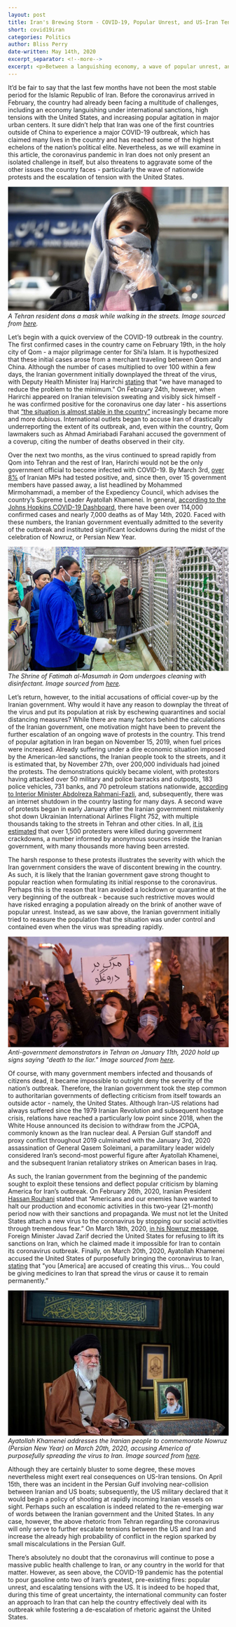 ```yaml
---
layout: post
title: Iran's Brewing Storm - COVID-19, Popular Unrest, and US-Iran Tensions
short: covid19iran
categories: Politics
author: Bliss Perry
date-written: May 14th, 2020
excerpt_separator: <!--more-->
excerpt: <p>Between a languishing economy, a wave of popular unrest, and a conflict waiting to happen with the United States, 2020 has not been the best year for Iran. In this article, we explore how the nation's COVID-19 outbreak, one of the world's most severe, threatens to take these challenges to another level. </p>
---
```


It’d be fair to say that the last few months have not been the most stable period for the Islamic Republic of Iran. Before the coronavirus arrived in February, the country had already been facing a multitude of challenges, including an economy languishing under international sanctions, high tensions with the United States, and increasing popular agitation in major urban centers. It sure didn’t help that Iran was one of the first countries outside of China to experience a major COVID-19 outbreak, which has claimed many lives in the country and has reached some of the highest echelons of the nation’s political elite. Nevertheless, as we will examine in this article, the coronavirus pandemic in Iran does not only present an isolated challenge in itself, but also threatens to aggravate some of the other issues the country faces - particularly the wave of nationwide protests and the escalation of tension with the United States.

![Tehran mask](/images/covid19iran/blurb.jpg)
_A Tehran resident dons a mask while walking in the streets. Image sourced from [here](https://abcnews.go.com/International/iran-coronavirus-led-shortage-supplies-reliable-information/story?id=69533340)._

Let’s begin with a quick overview of the COVID-19 outbreak in the country. The first confirmed cases in the country came on February 19th, in the holy city of Qom - a major pilgrimage center for Shi’a Islam. It is hypothesized that these initial cases arose from a merchant traveling between Qom and China. Although the number of cases multiplied to over 100 within a few days, the Iranian government initially downplayed the threat of the virus, with Deputy Health Minister Iraj Harirchi [stating](https://iranprimer.usip.org/index.php/blog/2020/feb/24/coronavirus-strikes-iran) that "we have managed to reduce the problem to the minimum." On February 24th, however, when Harirchi appeared on Iranian television sweating and visibly sick himself - he was confirmed positive for the coronavirus one day later - his assertions that [“the situation is almost stable in the country”](https://apnews.com/4fe2b4075638d59a180f354fc90caf93) increasingly became more and more dubious. International outlets began to accuse Iran of drastically underreporting the extent of its outbreak, and, even within the country, Qom lawmakers such as Ahmad Amiriabadi Farahani accused the government of a coverup, citing the number of deaths observed in their city.

Over the next two months, as the virus continued to spread rapidly from Qom into Tehran and the rest of Iran, Harirchi would not be the only government official to become infected with COVID-19. By March 3rd, [over 8%](https://www.theguardian.com/world/2020/mar/03/iran-steps-up-coronavirus-efforts-as-23-mps-said-to-be-infected) of Iranian MPs had tested positive, and, since then, over 15 government members have passed away, a list headlined by Mohammed Mirmohammadi, a member of the Expediency Council, which advises the country’s Supreme Leader Ayatollah Khamenei. In general, [according to the Johns Hopkins COVID-19 Dashboard](https://coronavirus.jhu.edu/map.html), there have been over 114,000 confirmed cases and nearly 7,000 deaths as of May 14th, 2020. Faced with these numbers, the Iranian government eventually admitted to the severity of the outbreak and instituted significant lockdowns during the midst of the celebration of Nowruz, or Persian New Year.

![Qom Disinfecting](/images/covid19iran/qom.jpg)
_The Shrine of Fatimah al-Masumah in Qom undergoes cleaning with disinfectant. Image sourced from [here](https://www.newyorker.com/news/our-columnists/how-iran-became-a-new-epicenter-of-the-coronavirus-outbreak)._

Let’s return, however, to the initial accusations of official cover-up by the Iranian government. Why would it have any reason to downplay the threat of the virus and put its population at risk by eschewing quarantines and social distancing measures? While there are many factors behind the calculations of the Iranian government, one motivation might have been to prevent the further escalation of an ongoing wave of protests in the country. This trend of popular agitation in Iran began on November 15, 2019, when fuel prices were increased. Already suffering under a dire economic situation imposed by the American-led sanctions, the Iranian people took to the streets, and it is estimated that, by November 27th, over 200,000 individuals had joined the protests. The demonstrations quickly became violent, with protestors having attacked over 50 military and police barracks and outposts, 183 police vehicles, 731 banks, and 70 petroleum stations nationwide, [according to Interior Minister Abdolreza Rahmani-Fazli](https://www.independent.co.uk/news/world/middle-east/iran-protests-tehran-banks-revolutionary-guards-middle-east-a9220671.html), and, subsequently, there was an internet shutdown in the country lasting for many days. A second wave of protests began in early January after the Iranian government mistakenly shot down Ukrainian International Airlines Flight 752, with multiple thousands taking to the streets in Tehran and other cities. In all, [it is estimated](https://www.reuters.com/article/us-iran-protests-specialreport/special-report-irans-leader-ordered-crackdown-on-unrest-do-whatever-it-takes-to-end-it-idUSKBN1YR0QR) that over 1,500 protesters were killed during government crackdowns, a number informed by anonymous sources inside the Iranian government, with many thousands more having been arrested.

The harsh response to these protests illustrates the severity with which the Iran government considers the wave of discontent brewing in the country. As such, it is likely that the Iranian government gave strong thought to popular reaction when formulating its initial response to the coronavirus. Perhaps this is the reason that Iran avoided a lockdown or quarantine at the very beginning of the outbreak - because such restrictive moves would have risked enraging a population already on the brink of another wave of popular unrest. Instead, as we saw above, the Iranian government initially tried to reassure the population that the situation was under control and contained even when the virus was spreading rapidly.

![Iran Protests](/images/covid19iran/protest.jpeg)
_Anti-government demonstrators in Tehran on January 11th, 2020 hold up signs saying "death to the liar." Image sourced from [here](https://www.businessinsider.com/iranians-protested-demanding-khameneis-resignation-over-plane-strike-2020-1)._

Of course, with many government members infected and thousands of citizens dead, it became impossible to outright deny the severity of the nation’s outbreak. Therefore, the Iranian government took the step common to authoritarian governments of deflecting criticism from itself towards an outside actor - namely, the United States. Although Iran-US relations had always suffered since the 1979 Iranian Revolution and subsequent hostage crisis, relations have reached a particularly low point since 2018, when the White House announced its decision to withdraw from the JCPOA, commonly known as the Iran nuclear deal. A Persian Gulf standoff and proxy conflict throughout 2019 culminated with the January 3rd, 2020 assassination of General Qasem Soleimani, a paramilitary leader widely considered Iran’s second-most powerful figure after Ayatollah Khamenei, and the subsequent Iranian retaliatory strikes on American bases in Iraq.

As such, the Iranian government from the beginning of the pandemic sought to exploit these tensions and deflect popular criticism by blaming America for Iran’s outbreak. On February 26th, 2020, Iranian President [Hassan Rouhani](http://president.ir/en/114066) stated that “Americans and our enemies have wanted to halt our production and economic activities in this two-year (21-month) period now with their sanctions and propaganda. We must not let the United States attach a new virus to the coronavirus by stopping our social activities through tremendous fear.” On March 18th, 2020, [in his Nowruz message](https://www.youtube.com/watch?v=3qWGZc23pLU), Foreign Minister Javad Zarif decried the United States for refusing to lift its sanctions on Iran, which he claimed made it impossible for Iran to contain its coronavirus outbreak. Finally, on March 20th, 2020, Ayatollah Khamenei accused the United States of purposefully bringing the coronavirus to Iran, [stating](https://www.reuters.com/article/us-health-coronavirus-iran/irans-khamenei-rejects-u-s-help-offer-vows-to-defeat-coronavirus-idUSKBN21909Y) that "you \[America\] are accused of creating this virus… You could be giving medicines to Iran that spread the virus or cause it to remain permanently.”

![Iran Protests](/images/covid19iran/khamenei.jpeg)
<br/>
_Ayatollah Khamenei addresses the Iranian people to commemorate Nowruz (Persian New Year) on March 20th, 2020, accusing America of purposefully spreading the virus to Iran. Image sourced from [here](https://www.usnews.com/news/world/articles/2020-03-20/khamenei-says-us-sanctions-forced-iran-to-become-self-sufficient)._

Although they are certainly bluster to some degree, these moves nevertheless might exert real consequences on US-Iran tensions. On April 15th, there was an incident in the Persian Gulf involving near-collision between Iranian and US boats; subsequently, the US military declared that it would begin a policy of shooting at rapidly incoming Iranian vessels on sight. Perhaps such an escalation is indeed related to the re-emerging war of words between the Iranian government and the United States. In any case, however, the above rhetoric from Tehran regarding the coronavirus will only serve to further escalate tensions between the US and Iran and increase the already high probability of conflict in the region sparked by small miscalculations in the Persian Gulf.

There’s absolutely no doubt that the coronavirus will continue to pose a massive public health challenge to Iran, or any country in the world for that matter. However, as seen above, the COVID-19 pandemic has the potential to pour gasoline onto two of Iran’s greatest, pre-existing fires: popular unrest, and escalating tensions with the US. It is indeed to be hoped that, during this time of great uncertainty, the international community can foster an approach to Iran that can help the country effectively deal with its outbreak while fostering a de-escalation of rhetoric against the United States.
